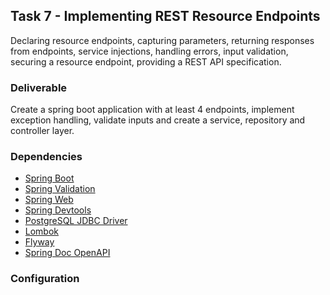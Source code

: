 ## Task 7 -  Implementing REST Resource Endpoints

Declaring resource endpoints, capturing parameters, returning responses from endpoints,
service injections, handling errors, input validation, securing a resource endpoint,
providing a REST API specification.

### Deliverable

Create a spring boot application with at least 4 endpoints, implement exception handling,
validate inputs and create a service, repository and controller layer.

### Dependencies

- [Spring Boot](https://mvnrepository.com/artifact/org.springframework.boot/spring-boot/)
- [Spring Validation](https://mvnrepository.com/artifact/org.springframework.boot/spring-boot-starter-validation/)
- [Spring Web](https://mvnrepository.com/artifact/org.springframework.boot/spring-boot-starter-web/)
- [Spring Devtools](https://mvnrepository.com/artifact/org.springframework.boot/spring-boot-devtools/)
- [PostgreSQL JDBC Driver](https://mvnrepository.com/artifact/org.postgresql/postgresql/)
- [Lombok](https://mvnrepository.com/artifact/org.projectlombok/lombok/)
- [Flyway](https://mvnrepository.com/artifact/org.flywaydb/flyway-core/)
- [Spring Doc OpenAPI](https://mvnrepository.com/artifact/org.springdoc/springdoc-openapi-starter-webmvc-ui/)

### Configuration